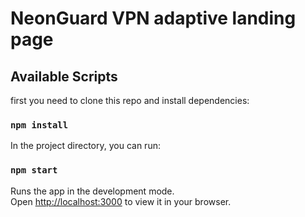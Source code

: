 # NeonGuard VPN adaptive landing page

## Available Scripts
first you need to clone this repo and install dependencies:
### `npm install`

In the project directory, you can run:
### `npm start`

Runs the app in the development mode.\
Open [http://localhost:3000](http://localhost:3000) to view it in your browser.

